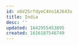```yaml
---
id: x6V2SrfdyeC4Vo1AJ643s
title: India
desc: ''
updated: 1642955453895
created: 1616187546749
---
```


